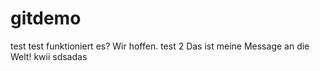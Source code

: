 # gitdemo
test
test
funktioniert es? Wir hoffen.
test 2
Das ist meine Message an die Welt!
kwii
sdsadas